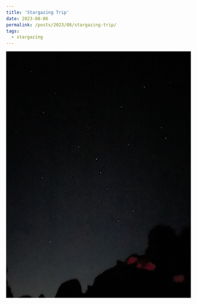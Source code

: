 ```yaml
---
title: 'Stargazing Trip'
date: 2023-08-06
permalink: /posts/2023/08/stargazing-trip/
tags:
  - stargazing
---
```


![picture_of_star_1](../images/IMG_5224.jpg)  
